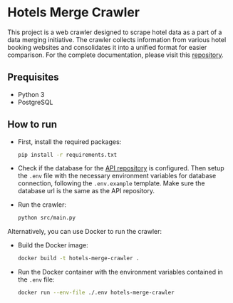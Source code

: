 # Hotels Merge Crawler

This project is a web crawler designed to scrape hotel data as a part of a data merging initiative. The crawler collects information from various hotel booking websites and consolidates it into a unified format for easier comparison.
For the complete documentation, please visit this [repository](https://github.com/duylamasd/hotels-merge).

## Prequisites
- Python 3
- PostgreSQL

## How to run
- First, install the required packages:
  ```bash
  pip install -r requirements.txt
  ```

- Check if the database for the [API repository](https://github.com/duylamasd/hotels-merge) is configured. Then setup the `.env` file with the necessary environment variables for database connection, following the `.env.example` template. Make sure the database url is the same as the API repository.
- Run the crawler:
  ```bash
  python src/main.py
  ```


Alternatively, you can use Docker to run the crawler:
- Build the Docker image:
  ```bash
  docker build -t hotels-merge-crawler .
  ```
- Run the Docker container with the environment variables contained in the `.env` file:
  ```bash
  docker run --env-file ./.env hotels-merge-crawler
  ```
